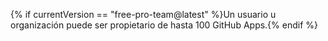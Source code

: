 {% if currentVersion == "free-pro-team@latest" %}Un usuario u organización puede ser propietario de hasta 100 GitHub Apps.{% endif %}